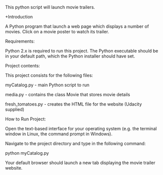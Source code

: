 This python script will launch movie trailers. 

+Introduction

A Python program that launch a web page which displays a number of movies. Click on a movie poster to watch its trailer.

Requirements:

Python 2.x is required to run this project. The Python executable should be in your default path, which the Python installer should have set.

Project contents:

This project consists for the following files:

  myCatalog.py - main Python script to run
  
  media.py - contains the class Movie that stores movie details
  
  fresh_tomatoes.py - creates the HTML file for the website (Udacity supplied)
  

How to Run Project:

Open the text-based interface for your operating system (e.g. the terminal window in Linux, the command prompt in Windows).

Navigate to the project directory and type in the following command:

python myCatalog.py

Your default browser should launch a new tab displaying the movie trailer website.
